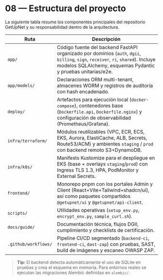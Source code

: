 # 08 — Estructura del proyecto

La siguiente tabla resume los componentes principales del repositorio GetUpNet y su responsabilidad dentro de la arquitectura.

| Ruta | Descripción |
| ---- | ----------- |
| `app/` | Código fuente del backend FastAPI organizado por dominios (`auth`, `dgii`, `billing`, `sign`, `receiver`, `ri`, `shared`). Incluye modelos SQLAlchemy, esquemas Pydantic y pruebas unitarias/e2e. |
| `app/models/` | Declaraciones ORM multi-tenant, almacenes WORM y registros de auditoría con hash encadenado. |
| `deploy/` | Artefactos para ejecución local (`docker-compose`), contenedores base (`Dockerfile.api`, `Dockerfile.nginx`) y configuración de observabilidad (Prometheus/Grafana). |
| `infra/terraform/` | Módulos reutilizables (VPC, ECR, ECS, EKS, Aurora, ElastiCache, ALB, Secrets, Route53/ACM) y ambientes `staging` / `prod` con backend remoto S3+DynamoDB. |
| `infra/k8s/` | Manifests Kustomize para el despliegue en EKS (base + overlays `staging`/`prod`) con Ingress TLS 1.3, HPA, PodMonitor y External Secrets. |
| `frontend/` | Monorepo pnpm con los portales Admin y Client (React+Vite+Tailwind+shadcn/ui), así como paquetes compartidos `@getupnet/ui` y `@getupnet/api-client`. |
| `scripts/` | Utilidades operativas (`setup_env.py`, `encrypt_env.py`, `sample_curl.sh`). |
| `docs/guide/` | Documentación técnica, flujos DGII, cumplimiento y checklists de certificación. |
| `.github/workflows/` | Pipeline CI/CD segmentado (`backend-ci`, `frontend-ci`, `dast-zap`) con pruebas, SAST, build de imágenes y escaneo OWASP ZAP. |

> **Tip:** El backend detecta automáticamente el uso de SQLite en pruebas y crea el esquema en memoria. Para entornos reales se ejecutan las migraciones Alembic definidas en `alembic/`.
